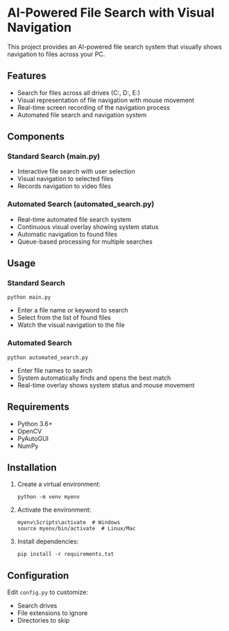 # AI-Powered File Search with Visual Navigation

This project provides an AI-powered file search system that visually shows navigation to files across your PC.

## Features

- Search for files across all drives (C:, D:, E:)
- Visual representation of file navigation with mouse movement
- Real-time screen recording of the navigation process
- Automated file search and navigation system

## Components

### Standard Search (main.py)
- Interactive file search with user selection
- Visual navigation to selected files
- Records navigation to video files

### Automated Search (automated_search.py)
- Real-time automated file search system
- Continuous visual overlay showing system status
- Automatic navigation to found files
- Queue-based processing for multiple searches

## Usage

### Standard Search
```
python main.py
```
- Enter a file name or keyword to search
- Select from the list of found files
- Watch the visual navigation to the file

### Automated Search
```
python automated_search.py
```
- Enter file names to search
- System automatically finds and opens the best match
- Real-time overlay shows system status and mouse movement

## Requirements

- Python 3.6+
- OpenCV
- PyAutoGUI
- NumPy

## Installation

1. Create a virtual environment:
   ```
   python -m venv myenv
   ```

2. Activate the environment:
   ```
   myenv\Scripts\activate  # Windows
   source myenv/bin/activate  # Linux/Mac
   ```

3. Install dependencies:
   ```
   pip install -r requirements.txt
   ```

## Configuration

Edit `config.py` to customize:
- Search drives
- File extensions to ignore
- Directories to skip